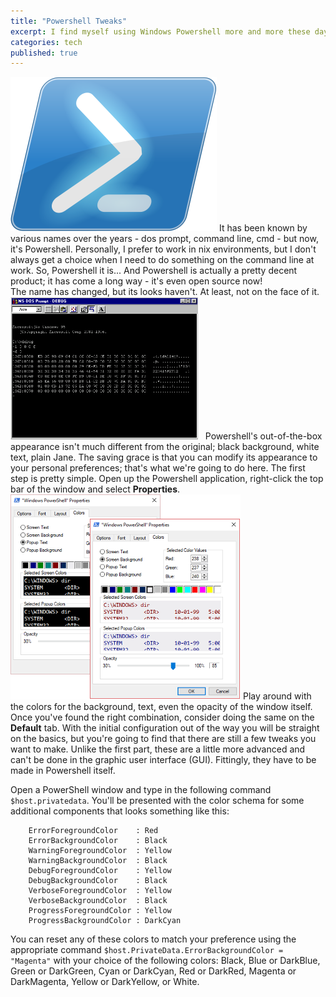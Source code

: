 ```yaml
---
title: "Powershell Tweaks"
excerpt: I find myself using Windows Powershell more and more these days; wanted to customize my experience.
categories: tech
published: true
---
```

!["Windows Powershell!"](/images/powershell2.png)
It has been known by various names over the years - dos prompt, command line, cmd - but now, it's Powershell. Personally, I prefer to work in nix environments, but I don't always get a choice when I need to do something on the command line at work. So, Powershell it is... And Powershell is actually a pretty decent product; it has come a long way - it's even open source now!  
The name has changed, but its looks haven't. At least, not on the face of it.   
!["Windows DOS Prompt"](/images/win95dosprompt2.png)  
Powershell's out-of-the-box appearance isn't much different from the original; black background, white text, plain Jane. The saving grace is that you can modify its appearance to your personal preferences; that's what we're going to do here. 
The first step is pretty simple. Open up the Powershell application, right-click the top bar of the window and select __Properties__. 
!["Powershell configuration"](/images/powershelloptions3.png) 
Play around with the colors for the background, text, even the opacity of the window itself. Once you've found the right combination, consider doing the same on the __Default__ tab. 
With the initial configuration out of the way you will be straight on the basics, but you're going to find that there are still a few tweaks you want to make. Unlike the first part, these are a little more advanced and can't be done in the graphic user interface (GUI). Fittingly, they have to be made in Powershell itself. 
 
Open a PowerShell window and type in the following command `$host.privatedata`.
You'll be presented with the color schema for some additional components that looks something like this: 
```
    ErrorForegroundColor    : Red 
    ErrorBackgroundColor    : Black 
    WarningForegroundColor  : Yellow
    WarningBackgroundColor  : Black
    DebugForegroundColor    : Yellow
    DebugBackgroundColor    : Black
    VerboseForegroundColor  : Yellow
    VerboseBackgroundColor  : Black
    ProgressForegroundColor : Yellow
    ProgressBackgroundColor : DarkCyan
```
You can reset any of these colors to match your preference using the appropriate command `$host.PrivateData.ErrorBackgroundColor = "Magenta"` with your choice of the following colors: Black, Blue or DarkBlue, Green or DarkGreen, Cyan or DarkCyan, Red or DarkRed, Magenta or DarkMagenta, Yellow or DarkYellow, or White.



